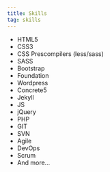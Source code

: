 ```yaml
---
title: Skills
tag: skills
---
```

<ul>
	<li id="strong">HTML5</li>
	<li id="strong">CSS3</li>
	<li id="strong">CSS Prescompilers (less/sass)</li>
	<li id="strong">SASS</li>
	<li id="strong">Bootstrap</li>
	<li id="medium">Foundation</li>
	<li id="medium">Wordpress</li>
	<li id="medium">Concrete5</li>
	<li id="medium">Jekyll</li>
	<li id="medium">JS</li>
	<li id="medium">jQuery</li>
	<li id="light">PHP</li>
	<li id="light">GIT</li>
	<li id="light">SVN</li>
	<li id="light">Agile</li>
	<li id="light">DevOps</li>
	<li id="light">Scrum</li>
	<li id="light">And more...</li>
</ul>